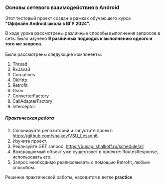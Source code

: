 ### Основы сетевого взаимодействия в Android

Этот тестовый проект создан в рамках обучающего курса<br> <b>"Оффлайн Android школа в ВГУ 2024".</b>

В ходе урока рассмотрены различные способы выполнения запросов в сеть. Было изучено <b>9 различных подходов к выполнению одного и того же запроса.</b><br><br>
Были рассмотрены следующие компоненты:

1. Thread
2. RxJava3
3. Coroutines
4. OkHttp
5. Retrofit
6. Gson
7. ConverterFactory
8. CallAdapterFactory
9. Interceptor

##### Практическая работа

1. Склонируйте репозиторий и запустите проект: https://github.com/shalkov/VSU_Lesson6
2. Изучите проект.
3. Рейлизуйте GET запрос: https://busapi.shalkoff.ru/schedule/all
4. Возвращаемый объект уже существует в проекте: RoutesResponse, использовать его.
5. Запрос необходимо реализовывать с помощью Retrofit, любым способом.

Решение практической работы, находится в ветке <b>practice</b>